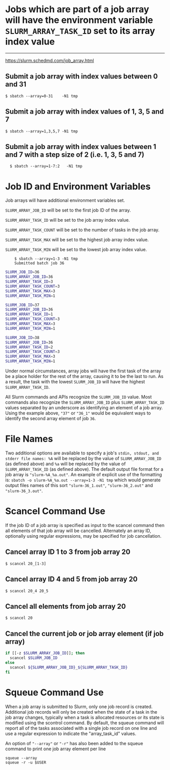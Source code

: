 # Jobs which are part of a job array will have the environment variable `SLURM_ARRAY_TASK_ID` set to its array index value

---
https://slurm.schedmd.com/job_array.html

## Submit a job array with index values between 0 and 31
    $ sbatch --array=0-31    -N1 tmp

## Submit a job array with index values of 1, 3, 5 and 7

    $ sbatch --array=1,3,5,7 -N1 tmp

## Submit a job array with index values between 1 and 7 with a step size of 2 (i.e. 1, 3, 5 and 7)

      $ sbatch --array=1-7:2   -N1 tmp

# Job ID and Environment Variables 
Job arrays will have additional environment variables set.

`SLURM_ARRAY_JOB_ID` will be set to the first job ID of the array.

`SLURM_ARRAY_TASK_ID` will be set to the job array index value.

`SLURM_ARRAY_TASK_COUNT` will be set to the number of tasks in the job array.

`SLURM_ARRAY_TASK_MAX` will be set to the highest job array index value.

`SLURM_ARRAY_TASK_MIN` will be set to the lowest job array index value.

        $ sbatch --array=1-3 -N1 tmp
        Submitted batch job 36

```bash
SLURM_JOB_ID=36
SLURM_ARRAY_JOB_ID=36
SLURM_ARRAY_TASK_ID=3
SLURM_ARRAY_TASK_COUNT=3
SLURM_ARRAY_TASK_MAX=3
SLURM_ARRAY_TASK_MIN=1

SLURM_JOB_ID=37
SLURM_ARRAY_JOB_ID=36
SLURM_ARRAY_TASK_ID=1
SLURM_ARRAY_TASK_COUNT=3
SLURM_ARRAY_TASK_MAX=3
SLURM_ARRAY_TASK_MIN=1

SLURM_JOB_ID=38
SLURM_ARRAY_JOB_ID=36
SLURM_ARRAY_TASK_ID=2
SLURM_ARRAY_TASK_COUNT=3
SLURM_ARRAY_TASK_MAX=3
SLURM_ARRAY_TASK_MIN=1
```

Under normal circumstances, array jobs will have the first task of the array be a place holder
for the rest of the array, causing it to be the last to run.
As a result, the task with the lowest `SLURM_JOB_ID` will have the highest `SLURM_ARRAY_TASK_ID`.

All Slurm commands and APIs recognize the `SLURM_JOB_ID` value. Most commands also recognize the `SLURM_ARRAY_JOB_ID` plus `SLURM_ARRAY_TASK_ID` values separated by an underscore as identifying an element of a job array. Using the example above, `"37"` or `"36_1"` would be equivalent ways to identify the second array element of job `36`.

# File Names

Two additional options are available to specify a job's 
`stdin, stdout, and stderr file names: %A` will be replaced by
the value of `SLURM_ARRAY_JOB_ID` (as defined above) and `%a` will be 
replaced by the value of `SLURM_ARRAY_TASK_ID` (as defined above). 
The default output file format for a job array is `"slurm-%A_%a.out"`.
An example of explicit use of the formatting is:
`sbatch -o slurm-%A_%a.out --array=1-3 -N1 tmp`
which would generate output files names of 
this sort `"slurm-36_1.out"`, `"slurm-36_2.out"` and `"slurm-36_3.out"`.


# Scancel Command Use
If the job ID of a job array is specified as input to the scancel command then all elements of that job array will be cancelled. Alternately an array ID, optionally using regular expressions, may be specified for job cancellation.

## Cancel array ID 1 to 3 from job array 20

    $ scancel 20_[1-3]

## Cancel array ID 4 and 5 from job array 20

    $ scancel 20_4 20_5

## Cancel all elements from job array 20

    $ scancel 20

## Cancel the current job or job array element (if job array)

```bash
if [[-z $SLURM_ARRAY_JOB_ID]]; then
  scancel $SLURM_JOB_ID
else
  scancel ${SLURM_ARRAY_JOB_ID}_${SLURM_ARRAY_TASK_ID}
fi
```

# Squeue Command Use
When a job array is submitted to Slurm, only one job record is created. Additional job records will only be created when the state of a task in the job array changes, typically when a task is allocated resources or its state is modified using the scontrol command. By default, the squeue command will report all of the tasks associated with a single job record on one line and use a regular expression to indicate the "array_task_id" values. 

An option of `"--array"` or `"-r"` has also been added to the squeue command to print one job array element per line

    squeue --array
    squeue -r -u $USER
